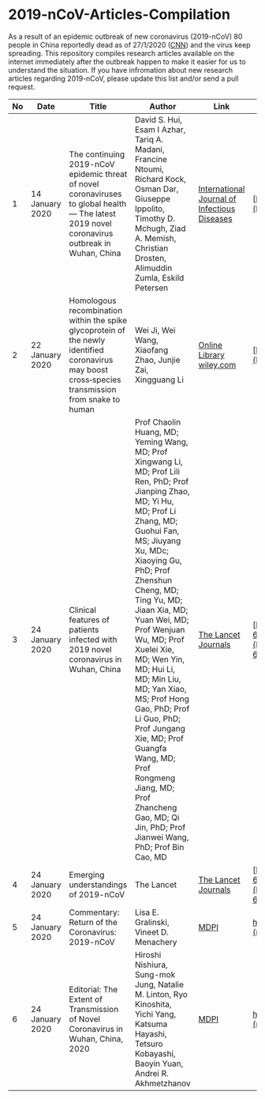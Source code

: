 # 2019-nCoV-Articles-Compilation
As a result of an epidemic outbreak of new coronavirus (2019-nCoV) 80 people in China reportedly dead as of 27/1/2020 ([CNN](https://edition.cnn.com/asia/live-news/coronavirus-outbreak-01-27-20-intl-hnk/index.html)) and the virus keep spreading. This repository compiles research articles available on the internet immediately after the outbreak happen to make it easier for us to understand the situation.
If you have infromation about new research articles regarding 2019-nCoV, please update this list and/or send a pull request.

| No | Date | Title | Author | Link | DOI |
|----|------|-------|--------|------|-----|
| 1  | 14 January 2020 | The continuing 2019-nCoV epidemic threat of novel coronaviruses to global health — The latest 2019 novel coronavirus outbreak in Wuhan, China | David S. Hui, Esam I Azhar, Tariq A. Madani, Francine Ntoumi, Richard Kock, Osman Dar, Giuseppe Ippolito, Timothy D. Mchugh, Ziad A. Memish, Christian Drosten, Alimuddin Zumla, Eskild Petersen | [International Journal of Infectious Diseases](https://www.ijidonline.com/article/S1201-9712(20)30011-4/fulltext) | [https://doi.org/10.1016/j.ijid.2020.01.009](https://doi.org/10.1016/j.ijid.2020.01.009) | 
| 2  | 22 January 2020 | Homologous recombination within the spike glycoprotein of the newly identified coronavirus may boost cross‐species transmission from snake to human | Wei Ji, Wei Wang, Xiaofang Zhao, Junjie Zai, Xingguang Li | [Online Library wiley.com](https://onlinelibrary.wiley.com/doi/abs/10.1002/jmv.25682) | [https://doi.org/10.1002/jmv.25682](https://doi.org/10.1002/jmv.25682) | 
| 3  | 24 January 2020 | Clinical features of patients infected with 2019 novel coronavirus in Wuhan, China | Prof Chaolin Huang, MD; Yeming Wang, MD; Prof Xingwang Li, MD; Prof Lili Ren, PhD; Prof Jianping Zhao, MD; Yi Hu, MD; Prof Li Zhang, MD; Guohui Fan, MS; Jiuyang Xu, MDc; Xiaoying Gu, PhD; Prof Zhenshun Cheng, MD; Ting Yu, MD; Jiaan Xia, MD; Yuan Wei, MD; Prof Wenjuan Wu, MD; Prof Xuelei Xie, MD; Wen Yin, MD; Hui Li, MD; Min Liu, MD; Yan Xiao, MS; Prof Hong Gao, PhD; Prof Li Guo, PhD; Prof Jungang Xie, MD; Prof Guangfa Wang, MD; Prof Rongmeng Jiang, MD; Prof Zhancheng Gao, MD; Qi Jin, PhD; Prof Jianwei Wang, PhD; Prof Bin Cao, MD | [The Lancet Journals](https://www.thelancet.com/journals/lancet/article/PIIS0140-6736(20)30183-5/fulltext) | [https://doi.org/10.1016/S0140-6736(20)30183-5](https://doi.org/10.1016/S0140-6736(20)30183-5) |
| 4  | 24 January 2020 | Emerging understandings of 2019-nCoV | The Lancet | [The Lancet Journals](https://www.thelancet.com/journals/lancet/article/PIIS0140-6736(20)30186-0/fulltext) | [https://doi.org/10.1016/S0140-6736(20)30186-0](https://doi.org/10.1016/S0140-6736(20)30186-0) |
| 5  | 24 January 2020 | Commentary: Return of the Coronavirus: 2019-nCoV | Lisa E. Gralinski, Vineet D. Menachery | [MDPI](https://www.mdpi.com/1999-4915/12/2/135/pdf) | [https://doi.org/10.3390/v12020135 (registering DOI)](https://doi.org/10.3390/v12020135) |
| 6  | 24 January 2020 | Editorial: The Extent of Transmission of Novel Coronavirus in Wuhan, China, 2020 | Hiroshi Nishiura, Sung-mok Jung, Natalie M. Linton, Ryo Kinoshita, Yichi Yang, Katsuma Hayashi, Tetsuro Kobayashi, Baoyin Yuan, Andrei R. Akhmetzhanov | [MDPI](https://www.mdpi.com/2077-0383/9/2/330) | [https://doi.org/10.3390/jcm9020330 (registering DOI)](https://doi.org/10.3390/jcm9020330) |
